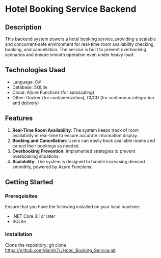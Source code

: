 # Hotel Booking Service Backend

## Description

This backend system powers a hotel booking service, providing a scalable and concurrent-safe environment for real-time room availability checking, booking, and cancellation. The service is built to prevent overbooking scenarios and ensure smooth operation even under heavy load.

## Technologies Used

* Language: C#
* Database: SQLite
* Cloud: Azure Functions (for autoscaling)
* Other: Docker (for containerization), CI/CD (for continuous integration and delivery)

## Features

1. **Real-Time Room Availability**: The system keeps track of room availability in real-time to ensure accurate information display.
2. **Booking and Cancellation**: Users can easily book available rooms and cancel their bookings as needed.
3. **Overbooking Prevention**: Implemented strategies to prevent overbooking situations.
4. **Scalability**: The system is designed to handle increasing demand smoothly, powered by Azure Functions.

## Getting Started

### Prerequisites

Ensure that you have the following installed on your local machine:

* .NET Core 3.1 or later
* SQLite

### Installation 

Clone the repository:
git clone https://github.com/danlin7L/Hotel_Booking_Service.git
